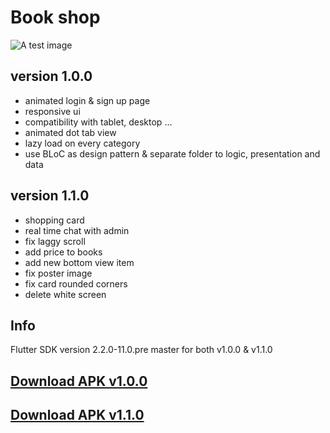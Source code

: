 # Book shop 

![A test image](http://yazdanmohammadi.ir/images/mockup.jpg)
## version 1.0.0
- animated login & sign up page
- responsive ui
- compatibility with tablet, desktop ...
- animated dot tab view
- lazy load on every category
- use BLoC as design pattern & separate folder to logic, presentation and data
## version 1.1.0
- shopping card
- real time chat with admin
- fix laggy scroll
- add price to books
- add new bottom view item
- fix poster image
- fix card rounded corners
- delete white screen 
## Info
Flutter SDK version 2.2.0-11.0.pre master for both v1.0.0 & v1.1.0
## [Download APK v1.0.0](http://yazdanmohammadi.ir/downloads/book_shop_v1.0.0.apk)
## [Download APK v1.1.0](http://yazdanmohammadi.ir/downloads/book_shop_v1.1.0.Build02.apk)


